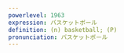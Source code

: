 ```yaml
---
powerlevel: 1963
expression: バスケットボール
definition: (n) basketball; (P)
pronunciation: バスケットボール
---
```

